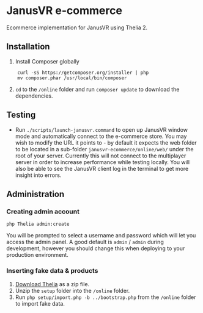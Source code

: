 # JanusVR e-commerce

Ecommerce implementation for JanusVR using Thelia 2.

## Installation

1.  Install Composer globally

```
    curl -sS https://getcomposer.org/installer | php
    mv composer.phar /usr/local/bin/composer
```

2. `cd` to the `/online` folder and run `composer update` to download the dependencies.

## Testing

* Run `./scripts/launch-janusvr.command` to open up JanusVR window mode and automatically connect to the e-commerce
store. You may wish to modify the URL it points to - by default it expects the web folder to be located in a sub-folder
`janusvr-ecommerce/online/web/` under the root of your server. Currently this will not connect to the multiplayer server
in order to increase performance while testing locally. You will also be able to see the JanusVR client log in the
terminal to get more insight into errors.

## Administration

### Creating admin account

    php Thelia admin:create

You will be prompted to select a username and password which will let you access the admin panel. A good default is
`admin` / `admin` during development, however you should change this when deploying to your production environment.

### Inserting fake data & products

1.  [Download Thelia](http://thelia.net/#download) as a zip file.
2.  Unzip the `setup` folder into the `/online` folder.
3.  Run `php setup/import.php -b ../bootstrap.php` from the `/online` folder to import fake data.
